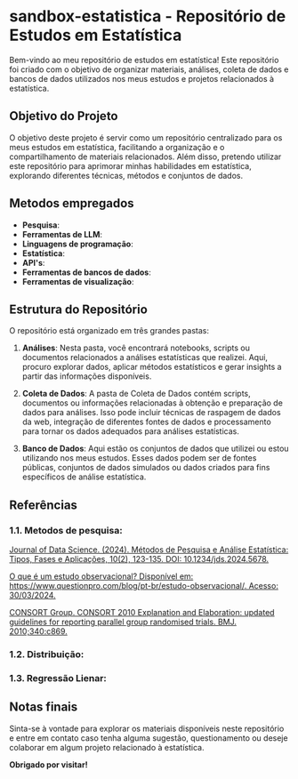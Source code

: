 # sandbox-estatistica - Repositório de Estudos em Estatística

Bem-vindo ao meu repositório de estudos em estatística! Este repositório foi criado com o objetivo de organizar materiais, análises, coleta de dados e bancos de dados utilizados nos meus estudos e projetos relacionados à estatística.

## Objetivo do Projeto

O objetivo deste projeto é servir como um repositório centralizado para os meus estudos em estatística, facilitando a organização e o compartilhamento de materiais relacionados. Além disso, pretendo utilizar este repositório para aprimorar minhas habilidades em estatística, explorando diferentes técnicas, métodos e conjuntos de dados.

## Metodos empregados

- **Pesquisa**:
- **Ferramentas de LLM**:
- **Linguagens de programação**:
- **Estatística**:
- **API's**:
- **Ferramentas de bancos de dados**:
- **Ferramentas de visualização**:


## Estrutura do Repositório

O repositório está organizado em três grandes pastas:

1. **Análises**: Nesta pasta, você encontrará notebooks, scripts ou documentos relacionados a análises estatísticas que realizei. Aqui, procuro explorar dados, aplicar métodos estatísticos e gerar insights a partir das informações disponíveis.

2. **Coleta de Dados**: A pasta de Coleta de Dados contém scripts, documentos ou informações relacionadas à obtenção e preparação de dados para análises. Isso pode incluir técnicas de raspagem de dados da web, integração de diferentes fontes de dados e processamento para tornar os dados adequados para análises estatísticas.

3. **Banco de Dados**: Aqui estão os conjuntos de dados que utilizei ou estou utilizando nos meus estudos. Esses dados podem ser de fontes públicas, conjuntos de dados simulados ou dados criados para fins específicos de análise estatística.

## Referências

### 1.1. Metodos de pesquisa:

[Journal of Data Science. (2024). Métodos de Pesquisa e Análise Estatística: Tipos, Fases e Aplicações, 10(2), 123-135. DOI: 10.1234/jds.2024.5678.](https://www.biolinscientific.com/blog/methods-used-in-scientific-data-analysis)

[O que é um estudo observacional? Disponível em: https://www.questionpro.com/blog/pt-br/estudo-observacional/. Acesso: 30/03/2024. ](https://www.questionpro.com/blog/pt-br/estudo-observacional/)

[CONSORT Group. CONSORT 2010 Explanation and Elaboration: updated guidelines for reporting parallel group randomised trials. BMJ. 2010;340:c869.](https://www.bmj.com/content/340/bmj.c869)

### 1.2. Distribuição:

### 1.3. Regressão Lienar:


## Notas finais

Sinta-se à vontade para explorar os materiais disponíveis neste repositório e entre em contato caso tenha alguma sugestão, questionamento ou deseje colaborar em algum projeto relacionado à estatística.

**Obrigado por visitar!**

